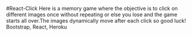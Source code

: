 #React-Click
Here is a memory game where the objective is to click on different images once without repeating or else you lose and the game starts all over.The images dynamically move after each click so good luck!
Bootstrap, React, Heroku
